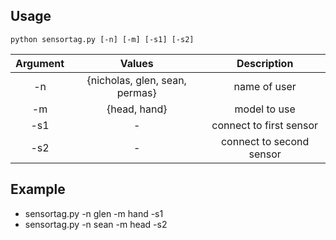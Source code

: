 ## Usage

```
python sensortag.py [-n] [-m] [-s1] [-s2]
```

| Argument |       Values                          |  Description             |
|:--------:|:-------------------------------------:|:------------------------:|
|    -n    |     {nicholas, glen, sean, permas}    |  name of user            |
|    -m    | {head, hand}                          |  model to use            |
|    -s1   |         -                             |  connect to first sensor |
|    -s2   |         -                             |  connect to second sensor|

## Example
* sensortag.py -n glen -m hand -s1
* sensortag.py -n sean -m head -s2
